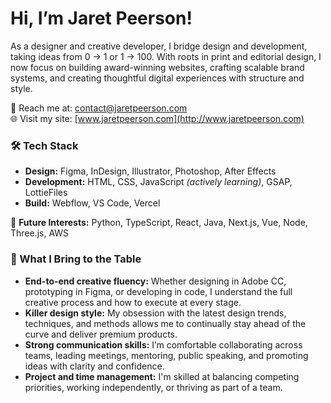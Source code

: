# Hi, I’m Jaret Peerson!
As a designer and creative developer, I bridge design and development, taking ideas from 0 -> 1 or 1 -> 100. With roots in print and editorial design, I now focus on building award-winning websites, crafting scalable brand systems, and creating thoughtful digital experiences with structure and style.

💬 Reach me at: [contact@jaretpeerson.com](mailto:contact@jaretpeerson.com)  
🌐 Visit my site: [www.jaretpeerson.com](http://www.jaretpeerson.com)

### 🛠️ Tech Stack
- **Design:** Figma, InDesign, Illustrator, Photoshop, After Effects
- **Development:** HTML, CSS, JavaScript *(actively learning)*, GSAP, LottieFiles
- **Build:** Webflow, VS Code, Vercel

🌱 **Future Interests:** Python, TypeScript, React, Java, Next.js, Vue, Node, Three.js, AWS

### 🧠 What I Bring to the Table
- **End-to-end creative fluency:** Whether designing in Adobe CC, prototyping in Figma, or developing in code, I understand the full creative process and how to execute at every stage.<br>
- **Killer design style:** My obsession with the latest design trends, techniques, and methods allows me to continually stay ahead of the curve and deliver premium products.<br>
- **Strong communication skills:** I’m comfortable collaborating across teams, leading meetings, mentoring, public speaking, and promoting ideas with clarity and confidence.<br>
- **Project and time management:** I'm skilled at balancing competing priorities, working independently, or thriving as part of a team.<br>
